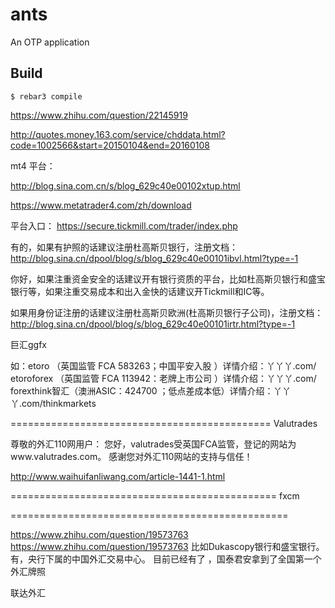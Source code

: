 ants
=====

An OTP application

Build
-----

    $ rebar3 compile


https://www.zhihu.com/question/22145919

http://quotes.money.163.com/service/chddata.html?code=1002566&start=20150104&end=20160108



mt4 平台：

http://blog.sina.com.cn/s/blog_629c40e00102xtup.html

https://www.metatrader4.com/zh/download

平台入口：
https://secure.tickmill.com/trader/index.php


有的，如果有护照的话建议注册杜高斯贝银行，注册文档： http://blog.sina.cn/dpool/blog/s/blog_629c40e00101ibvl.html?type=-1

你好，如果注重资金安全的话建议开有银行资质的平台，比如杜高斯贝银行和盛宝银行等，如果注重交易成本和出入金快的话建议开Tickmill和IC等。

如果用身份证注册的话建议注册杜高斯贝欧洲(杜高斯贝银行子公司)，注册文档： http://blog.sina.cn/dpool/blog/s/blog_629c40e00101irtr.html?type=-1


巨汇ggfx

如：etoro （英国监管 FCA 583263；中国平安入股 ）详情介绍：丫丫丫.com/
etoroforex （英国监管 FCA 113942：老牌上市公司 ）详情介绍：丫丫丫.com/
forexthink智汇（澳洲ASIC：424700 ；低点差成本低）详情介绍：丫丫丫.com/thinkmarkets

=============================================
Valutrades


尊敬的外汇110网用户：
您好，valutrades受英国FCA监管，登记的网站为www.valutrades.com。
感谢您对外汇110网站的支持与信任！

http://www.waihuifanliwang.com/article-1441-1.html

==============================================
fxcm

================================================

https://www.zhihu.com/question/19573763
https://www.zhihu.com/question/19573763
比如Dukascopy银行和盛宝银行。
有，央行下属的中国外汇交易中心。
目前已经有了 ，国泰君安拿到了全国第一个外汇牌照


联达外汇


